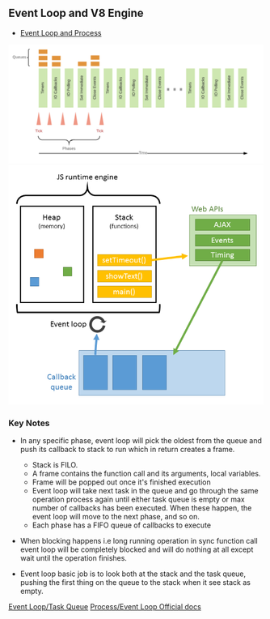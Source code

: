 ## Event Loop and V8 Engine

* [Event Loop and Process](#event-loop-and-process)

![](./event_loop_phases.png)
![](./v8_engine.png)

### Key Notes
* In any specific phase, event loop will pick the oldest from the queue and push its callback to stack to run which in return creates a frame.
  * Stack is FILO.
  * A frame contains the function call and its arguments, local variables.
  * Frame will be popped out once it's finished execution
  * Event loop will take next task in the queue and go through the same operation process again until either task queue is empty or max number of callbacks has been executed. When these happen, the event loop will move to the next phase, and so on.
  * Each phase has a FIFO queue of callbacks to execute
* When blocking happens i.e long running operation in sync function call event loop will be completely blocked and will do nothing at all except wait until the operation finishes.

* Event loop basic job is to look both at the stack and the task queue, pushing the first thing on the queue to the stack when it see stack as empty.

[Event Loop/Task Queue](https://medium.com/@gaurav.pandvia/understanding-javascript-function-executions-tasks-event-loop-call-stack-more-part-1-5683dea1f5ec)
[Process/Event Loop Official docs](https://nodejs.org/en/docs/guides/event-loop-timers-and-nexttick/?source=post_page---------------------------)
